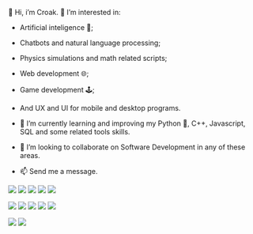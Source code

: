 👋 Hi, i’m Croak. 💞️ I’m interested in:

- Artificial inteligence 🤖;
- Chatbots and natural language processing;
- Physics simulations and math related scripts;
- Web development 🌐;
- Game development 🕹️;
- And UX and UI for mobile and desktop programs.

- 🌱 I’m currently learning and improving my Python 🐍, C++, Javascript, SQL and some related tools skills.
- 👀 I’m looking to collaborate on Software Development in any of these areas.
- 📫 Send me a message.


<a href="link" target ="_blank"><img src="https://img.shields.io/badge/C%2B%2B-00599C?style=for-the-badge&logo=c%2B%2B&logoColor=white"></a> 
<a href="link" target ="_blank"><img src="https://img.shields.io/badge/Python-3776AB?style=for-the-badge&logo=python&logoColor=white"></a>
<a href="link" target ="_blank"><img src="https://img.shields.io/badge/JavaScript-F7DF1E?style=for-the-badge&logo=javascript&logoColor=black"></a> <a href="link" target ="_blank"><img src="https://img.shields.io/badge/HTML5-E34F26?style=for-the-badge&logo=html5&logoColor=white"></a> <a href="link" target ="_blank"><img src="https://img.shields.io/badge/CSS-239120?&style=for-the-badge&logo=css3&logoColor=white"></a>

<a href="link" target ="_blank"><img src="https://img.shields.io/badge/Visual_Studio-5C2D91?style=for-the-badge&logo=visual%20studio&logoColor=white"></a> <a href="link" target ="_blank"><img src="https://img.shields.io/badge/Node.js-43853D?style=for-the-badge&logo=node.js&logoColor=white"></a> <a href="link" target ="_blank"><img src="https://img.shields.io/badge/React-20232A?style=for-the-badge&logo=react&logoColor=61DAFB"></a> <a href="link" target ="_blank"><img src="https://img.shields.io/badge/Angular-DD0031?style=for-the-badge&logo=angular&logoColor=white"></a> <a href="link" target ="_blank"><img src="https://img.shields.io/badge/MySQL-00000F?style=for-the-badge&logo=mysql&logoColor=white"></a>

 <a href="link" target ="_blank"><img src="https://img.shields.io/badge/TensorFlow-FF6F00?style=for-the-badge&logo=tensorflow&logoColor=white"></a> <a href="link" target ="_blank"><img src="https://img.shields.io/badge/PyCharm-000000.svg?&style=for-the-badge&logo=PyCharm&logoColor=white"></a>
